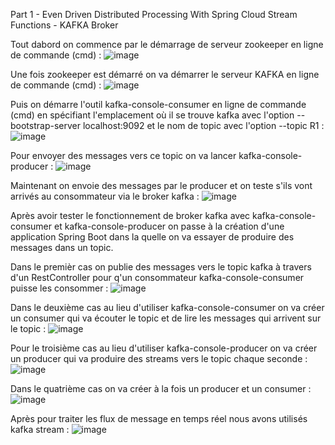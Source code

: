 Part 1 - Even Driven Distributed Processing With Spring Cloud Stream Functions - KAFKA Broker

Tout dabord on commence par le démarrage de serveur zookeeper en ligne de commande (cmd) :
![image](https://user-images.githubusercontent.com/78086000/172024515-47950cee-c4a2-43ed-b5cb-32d528471384.png)

Une fois zookeeper est démarré on va démarrer le serveur KAFKA en ligne de commande (cmd) :
![image](https://user-images.githubusercontent.com/78086000/172024674-b8eb63ed-2126-47d3-bdf4-cc5219367c5d.png)

Puis on démarre l'outil kafka-console-consumer en ligne de commande (cmd) en spécifiant l'emplacement où il se trouve kafka avec l'option --bootstrap-server localhost:9092 et le nom de topic avec l'option --topic R1 :
![image](https://user-images.githubusercontent.com/78086000/172025081-5709602d-57bd-444e-a3b0-2a531376d855.png)

Pour envoyer des messages vers ce topic on va lancer kafka-console-producer :
![image](https://user-images.githubusercontent.com/78086000/172025268-37de7e47-e5a3-4c7c-9675-0305d22c4deb.png)

Maintenant on envoie des messages par le producer et on teste s'ils vont arrivés au consommateur via le broker kafka :
![image](https://user-images.githubusercontent.com/78086000/172025363-c4403311-649b-47c5-aa68-da3464edeaf0.png)

Après avoir tester le fonctionnement de broker kafka avec kafka-console-consumer et kafka-console-producer on passe à la création d'une application Spring Boot dans la quelle on va essayer de produire des messages dans un topic.

Dans le premièr cas on publie des messages vers le topic kafka à travers d'un RestController pour q'un consommateur kafka-console-consumer  puisse les consommer :
![image](https://user-images.githubusercontent.com/78086000/172027212-4aa0e4e9-fbdf-4388-afd2-df512ea47ef6.png)

Dans le deuxième cas au lieu d'utiliser kafka-console-consumer on va créer un consumer qui va écouter le topic et de lire les messages qui arrivent sur le topic :
![image](https://user-images.githubusercontent.com/78086000/172027990-22aac80b-8b8d-4d8b-9eca-c37cf5f8904a.png)

Pour le troisième cas au lieu d'utiliser kafka-console-producer on va créer un producer qui va produire des streams vers le topic chaque seconde :
![image](https://user-images.githubusercontent.com/78086000/172049761-9a873498-49a9-4f49-80df-6ba658d864b7.png)

Dans le quatrième cas on va créer à la fois un producer et un consumer :
![image](https://user-images.githubusercontent.com/78086000/172049826-3d196789-c334-4b1f-b718-cd6f89890240.png)

Après pour traiter les flux de message en temps réel nous avons utilisés kafka stream :
![image](https://user-images.githubusercontent.com/78086000/172077489-5af509c2-a6e1-4846-b8cb-7635a2f87339.png)










